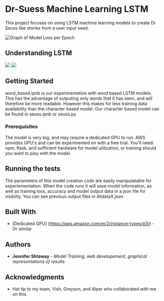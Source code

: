 # Dr-Suess Machine Learning LSTM

This project focuses on using LSTM machine learning models to create Dr Seuss like stories from a user input seed.

![Graph of Model Loss per Epoch](https://github.com/zen-gineer/Dr-Seuss-Machine-Learning-LSTM/blob/master/ModelLoss.PNG)

## Understanding LSTM

![](https://github.com/zen-gineer/Dr-Seuss-Machine-Learning-LSTM/blob/master/node/www/pages/2.png)
![](https://github.com/zen-gineer/Dr-Seuss-Machine-Learning-LSTM/blob/master/node/www/pages/3.png)

## Getting Started

word_based.ipnb is our experimentation with word based LSTM models. This has the advantage of outputing only words that it has seen, and will therefore be more readable. However this makes for less training data availability than the character based model. Our character based model can be found in seuss.ipnb or seuss.py 

### Prerequisites

The model is very big, and may require a dedicated GPU to run. AWS provides GPU's and can be experimented on with a free trial. 
You'll need:
npm, flask, and sufficient hardware for model utilization, or training should you want to play with the model. 

## Running the tests

The parameters of this model creation code are easily manipulatable for experiementation. When the code runs it will save model information, as well as training loss, accuracy and model output data in a json file for visibilty. You can see previous output files in AlldataX.json


## Built With
* [Dedicated GPU] (https://aws.amazon.com/ec2/instance-types/p3/) - Or similar


## Authors

* **Jennifer Shtaway** - *Model Training, web developement, graphical representations of results*


## Acknowledgments

* Hat tip to my team, Vish, Greyson, and Alper who collaborated with me on this.

